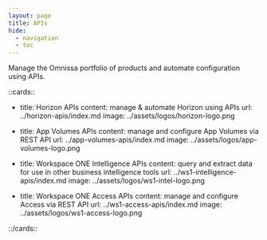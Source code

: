 ```yaml
---
layout: page
title: APIs
hide:
  - navigation
  - toc
---
```


Manage the Omnissa portfolio of products and automate configuration using APIs.

<!-- [cards (docs/apis/doc-ref.yaml)] -->

::cards::

- title: Horizon APIs
  content: manage & automate Horizon using APIs
  url: ../horizon-apis/index.md
  image: ../assets/logos/horizon-logo.png

- title: App Volumes APIs
  content: manage and configure App Volumes via REST API
  url: ../app-volumes-apis/index.md
  image: ../assets/logos/app-volumes-logo.png

- title: Workspace ONE Intelligence APIs
  content: query and extract data for use in other business intelligence tools
  url: ../ws1-intelligence-apis/index.md
  image: ../assets/logos/ws1-intel-logo.png

- title: Workspace ONE Access APIs
  content: manage and configure Access via REST API
  url: ../ws1-access-apis/index.md
  image: ../assets/logos/ws1-access-logo.png

::/cards::
